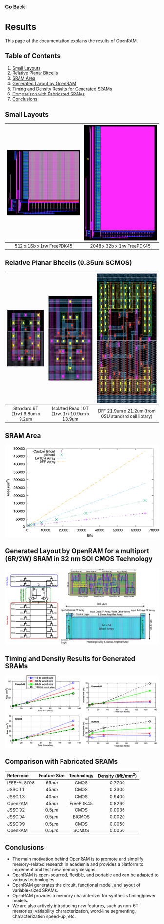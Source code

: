 ### [Go Back](./index.md#directory)

# Results
This page of the documentation explains the results of OpenRAM.



## Table of Contents
1.  [Small Layouts](#small-layouts)
2.  [Relative Planar Bitcells](#relative-planar-bitcells-035um-scmos)
3.  [SRAM Area](#sram-area)
4.  [Generated Layout by OpenRAM](#generated-layout-by-openram-for-a-multiport-6r2w-sram-in-32-nm-soi-cmos-technology)
5.  [Timing and Density Results for Generated SRAMs](#timing-and-density-results-for-generated-srams)
6.  [Comparison with Fabricated SRAMs](#comparison-with-fabricated-srams)
7.  [Conclusions](#conclusions)



## Small Layouts
| <img width="320" src="../assets/images/results/small_layouts_1.png"> | <img width="320" src="../assets/images/results/small_layouts_2.png"> |
| :----------------------------------------------------------: | :----------------------------------------------------------: |
| 512 x 16b x 1rw FreePDK45                                    | 2048 x 32b x 1rw FreePDK45                                   |



## Relative Planar Bitcells (0.35um SCMOS)
| <img height="184" src="../assets/images/bitcells/6t.png"> | <img height="278" src="../assets/images/bitcells/10t.png"> | <img height="424" src="../assets/images/bitcells/dff.png">   |
| :-----------------------------------------------: | :------------------------------------------------: | :--------------------------------------------------: |
| Standard 6T (1rw) 6.8um x 9.2um                   | Isolated Read 10T (1rw, 1r) 10.9um x 13.9um        | DFF 21.9um x 21.2um (from OSU standard cell library) |



## SRAM Area
![SRAM Area](../assets/images/results/sram_area.png)



## Generated Layout by OpenRAM for a multiport (6R/2W) SRAM in 32 nm SOI CMOS Technology
![Generated Layout](../assets/images/results/generated_layout.jpg)



## Timing and Density Results for Generated SRAMs
![Timing and Density Results](../assets/images/results/timing_and_density_results.png)



## Comparison with Fabricated SRAMs
| $\textrm{Reference}$    | $\textrm{Feature Size}$ | $\textrm{Technology}$ | $\textrm{Density } (Mb/mm^2)$ |
| :---------------------- | :---------------------: | :-------------------: | :---------------------------: |
| $\textrm{IEEE-VLSI'08}$ | $65 nm$                 | $\textrm{CMOS}$       | $0.7700$                      |
| $\textrm{JSSC'11}$      | $45 nm$                 | $\textrm{CMOS}$       | $0.3300$                      |
| $\textrm{JSSC'13}$      | $40 nm$                 | $\textrm{CMOS}$       | $0.9400$                      |
| $\textrm{OpenRAM}$      | $45 nm$                 | $\textrm{FreePDK45}$  | $0.8260$                      |
| $\textrm{JSSC'92}$      | $0.5 \mu m$             | $\textrm{CMOS}$       | $0.0036$                      |
| $\textrm{JSSC'94}$      | $0.5 \mu m$             | $\textrm{BICMOS}$     | $0.0020$                      |
| $\textrm{JSSC'99}$      | $0.5 \mu m$             | $\textrm{CMOS}$       | $0.0050$                      |
| $\textrm{OpenRAM}$      | $0.5 \mu m$             | $\textrm{SCMOS}$      | $0.0050$                      |



## Conclusions
* The main motivation behind OpenRAM is to promote and simplify memory-related research in academia and provides a platform to implement and test new memory designs. 
* OpenRAM is open-sourced, flexible, and portable and can be adapted to various technologies.
* OpenRAM generates the circuit, functional model, and layout of variable-sized SRAMs.
* OpenRAM provides a memory characterizer for synthesis timing/power models. 
* We are also actively introducing new features, such as non-6T memories, variability characterization, word-line segmenting, characterization speed-up, etc.